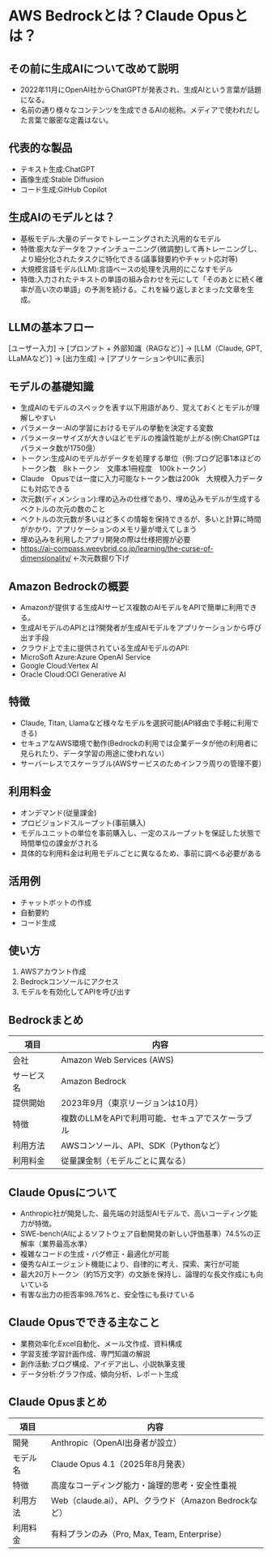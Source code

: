 # AWS Bedrockとは？Claude Opusとは？

## その前に生成AIについて改めて説明
- 2022年11月にOpenAI社からChatGPTが発表され、生成AIという言葉が話題になる。
- 名前の通り様々なコンテンツを生成できるAIの総称。メディアで使われだした言葉で厳密な定義はない。

## 代表的な製品
- テキスト生成:ChatGPT
- 画像生成:Stable Diffusion
- コード生成:GitHub Copilot

## 生成AIのモデルとは？
- 基板モデル:大量のデータでトレーニングされた汎用的なモデル
- 特徴:膨大なデータをファインチューニング(微調整)して再トレーニングし、より細分化されたタスクに特化できる(議事録要約やチャット応対等)
- 大規模言語モデル(LLM):言語ベースの処理を汎用的にこなすモデル
- 特徴:入力されたテキストの単語の組み合わせを元にして「そのあとに続く確率が高い次の単語」の予測を続ける。これを繰り返しまとまった文章を生成。

## LLMの基本フロー
[ユーザー入力]
      →
[プロンプト + 外部知識（RAGなど）]
      →
[LLM（Claude, GPT, LLaMAなど）]
      →
[出力生成]
      →
[アプリケーションやUIに表示]

## モデルの基礎知識
- 生成AIのモデルのスペックを表す以下用語があり、覚えておくとモデルが理解しやすい
- パラメーター:AIの学習におけるモデルの挙動を決定する変数
- パラメーターサイズが大きいほどモデルの推論性能が上がる(例:ChatGPTはパラメータ数が1750億）
- トークン:生成AIのモデルがデータを処理する単位（例:ブログ記事1本ほどのトークン数　8kトークン　文庫本1冊程度　100kトークン）
- Claude　Opusでは一度に入力可能なトークン数は200k　大規模入力データにも対応できる
- 次元数(ディメンション):埋め込みの仕様であり、埋め込みモデルが生成するベクトルの次元の数のこと
- ベクトルの次元数が多いほど多くの情報を保持できるが、多いと計算に時間がかかり、アプリケーションのメモリ量が増えてしまう
- 埋め込みを利用したアプリ開発の際は仕様把握が必要
- https://ai-compass.weeybrid.co.jp/learning/the-curse-of-dimensionality/ ←次元数掘り下げ

## Amazon Bedrockの概要
- Amazonが提供する生成AIサービス複数のAIモデルをAPIで簡単に利用できる。
- 生成AIモデルのAPIとは?開発者が生成AIモデルをアプリケーションから呼び出す手段
- クラウド上で主に提供されている生成AIモデルのAPI:
- MicroSoft Azure:Azure OpenAI Service
- Google Cloud:Vertex AI
- Oracle Cloud:OCI Generative AI

## 特徴
- Claude, Titan, Llamaなど様々なモデルを選択可能(API経由で手軽に利用できる)
- セキュアなAWS環境で動作(Bedrockの利用では企業データが他の利用者に見られたり、データ学習の用途に使われない）
- サーバーレスでスケーラブル(AWSサービスのためインフラ周りの管理不要）

## 利用料金
- オンデマンド(従量課金)
- プロビジョンドスループット(事前購入)
- モデルユニットの単位を事前購入し、一定のスループットを保証した状態で時間単位の課金がされる
- 具体的な利用料金は利用モデルごとに異なるため、事前に調べる必要がある

## 活用例
- チャットボットの作成
- 自動要約
- コード生成

## 使い方
1. AWSアカウント作成
2. Bedrockコンソールにアクセス
3. モデルを有効化してAPIを呼び出す

## Bedrockまとめ

| 項目       | 内容                                             |
|------------|--------------------------------------------------|
| 会社       | Amazon Web Services (AWS)                        |
| サービス名 | Amazon Bedrock                                   |
| 提供開始   | 2023年9月（東京リージョンは10月）                |
| 特徴       | 複数のLLMをAPIで利用可能、セキュアでスケーラブル |
| 利用方法   | AWSコンソール、API、SDK（Pythonなど）            |
| 利用料金   | 従量課金制（モデルごとに異なる）                 |

## Claude Opusについて
- Anthropic社が開発した、最先端の対話型AIモデルで、高いコーディング能力が特徴。
- SWE-bench(AIによるソフトウェア自動開発の新しい評価基準）74.5%の正解率（業界最高水準）
- 複雑なコードの生成・バグ修正・最適化が可能
- 優秀なAIエージェント機能により、自律的に考え、探索、実行が可能
- 最大20万トークン（約15万文字）の文脈を保持し、論理的な長文作成にも向いている
- 有害な出力の拒否率98.76%と、安全性にも長けている

## Claude Opusでできる主なこと
- 業務効率化:Excel自動化、メール文作成、資料構成
- 学習支援:学習計画作成、専門知識の解説
- 創作活動:ブログ構成、アイデア出し、小説執筆支援
- データ分析:グラフ作成、傾向分析、レポート生成

## Claude Opusまとめ
| 項目     | 内容                                                  |
|----------|-------------------------------------------------------|
| 開発     | Anthropic（OpenAI出身者が設立）                       |
| モデル名 | Claude Opus 4.1（2025年8月発表）                      |
| 特徴     | 高度なコーディング能力・論理的思考・安全性重視        |
| 利用方法 | Web（claude.ai）、API、クラウド（Amazon Bedrockなど） |
| 利用料金 | 有料プランのみ（Pro, Max, Team, Enterprise）          |

